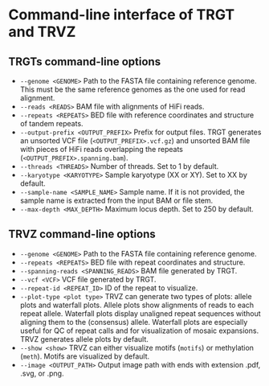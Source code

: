 # Command-line interface of TRGT and TRVZ

## TRGTs command-line options

- `--genome <GENOME>` Path to the FASTA file containing reference genome. This
  must be the same reference genomes as the one used for read alignment.
- `--reads <READS>` BAM file with alignments of HiFi reads.
- `--repeats <REPEATS>`  BED file with reference coordinates and structure of
  tandem repeats.
- `--output-prefix <OUTPUT_PREFIX>` Prefix for output files. TRGT generates an
  unsorted VCF file (`<OUTPUT_PREFIX>.vcf.gz`) and unsorted BAM file with pieces
  of HiFi reads overlapping the repeats (`<OUTPUT_PREFIX>.spanning.bam`).
- `--threads <THREADS>` Number of threads. Set to 1 by default.
- `--karyotype <KARYOTYPE>` Sample karyotype (XX or XY). Set to XX by default.
- `--sample-name <SAMPLE_NAME>` Sample name. If it is not provided, the sample name is extracted from the input BAM or file stem.
- `--max-depth <MAX_DEPTH>` Maximum locus depth. Set to 250 by default.

## TRVZ command-line options

- `--genome <GENOME>` Path to the FASTA file containing reference genome.
- `--repeats <REPEATS>` BED file with repeat coordinates and structure.
- `--spanning-reads <SPANNING_READS>` BAM file generated by TRGT.
- `--vcf <VCF>` VCF file generated by TRGT.
- `--repeat-id <REPEAT_ID>` ID of the repeat to visualize.
- `--plot-type <plot type>` TRVZ can generate two types of plots: allele plots
  and waterfall plots. Allele plots show alignments of reads to each repeat
  allele. Waterfall plots display unaligned repeat sequences without aligning
  them to the (consensus) allele. Waterfall plots are especially useful for QC
  of repeat calls and for visualization of mosaic expansions. TRVZ generates
  allele plots by default.
- `--show <show>` TRVZ can either visualize motifs (`motifs`) or methylation
  (`meth`). Motifs are visualized by default.
- `--image <OUTPUT_PATH>` Output image path with ends with extension .pdf, .svg,
  or .png.
